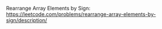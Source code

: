 Rearrange Array Elements by Sign: https://leetcode.com/problems/rearrange-array-elements-by-sign/description/